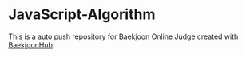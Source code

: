 # JavaScript-Algorithm
This is a auto push repository for Baekjoon Online Judge created with [BaekjoonHub](https://github.com/BaekjoonHub/BaekjoonHub).
